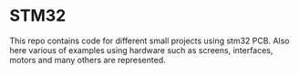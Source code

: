 # STM32
This repo contains code for different small projects using stm32 PCB. Also here various of examples using hardware such as screens, interfaces, motors and many others are represented.

